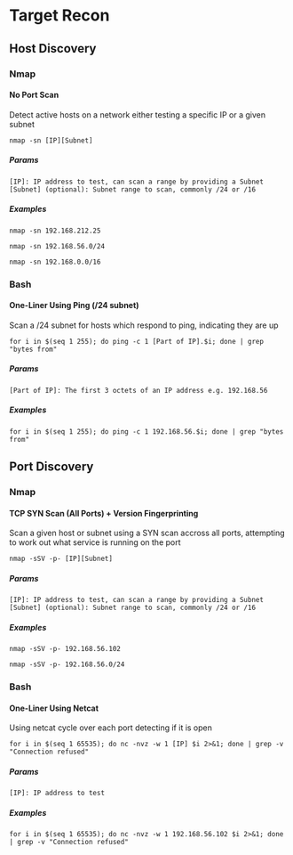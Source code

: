 # Target Recon



## Host Discovery 



### Nmap



#### No Port Scan

Detect active hosts on a network either testing a specific IP or a given subnet

    nmap -sn [IP][Subnet]

##### Params 

    [IP]: IP address to test, can scan a range by providing a Subnet
    [Subnet] (optional): Subnet range to scan, commonly /24 or /16

##### Examples

    nmap -sn 192.168.212.25

    nmap -sn 192.168.56.0/24

    nmap -sn 192.168.0.0/16

### Bash

#### One-Liner Using Ping (/24 subnet)

Scan a /24 subnet for hosts which respond to ping, indicating they are up

    for i in $(seq 1 255); do ping -c 1 [Part of IP].$i; done | grep "bytes from"

##### Params

    [Part of IP]: The first 3 octets of an IP address e.g. 192.168.56

##### Examples

    for i in $(seq 1 255); do ping -c 1 192.168.56.$i; done | grep "bytes from"

## Port Discovery



### Nmap

#### TCP SYN Scan (All Ports) + Version Fingerprinting

Scan a given host or subnet using a SYN scan accross all ports, attempting to work out what service is running on the port

    nmap -sSV -p- [IP][Subnet]

##### Params

    [IP]: IP address to test, can scan a range by providing a Subnet
    [Subnet] (optional): Subnet range to scan, commonly /24 or /16

##### Examples

    nmap -sSV -p- 192.168.56.102

    nmap -sSV -p- 192.168.56.0/24

### Bash

#### One-Liner Using Netcat

Using netcat cycle over each port detecting if it is open 

    for i in $(seq 1 65535); do nc -nvz -w 1 [IP] $i 2>&1; done | grep -v "Connection refused"

##### Params

    [IP]: IP address to test

##### Examples

    for i in $(seq 1 65535); do nc -nvz -w 1 192.168.56.102 $i 2>&1; done | grep -v "Connection refused"